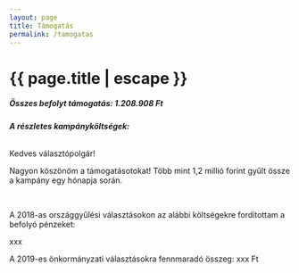 ```yaml
---
layout: page
title: Támogatás
permalink: /tamogatas
---
```


<h1 class="page-title">{{ page.title | escape }}</h1>
    
<div class="section">
    <div class="row">
          <div class="col s12">
<h5>Összes befolyt támogatás: 1.208.908 Ft</h5>
<p></p>
<h6><strong>A részletes kampányköltségek:</strong></h6>

		  
<p>Kedves választópolgár!</p>
<p>Nagyon köszönöm a támogatásotokat! Több mint 1,2 millió forint gyűlt össze a kampány egy hónapja során.</p>
<br/>
<p>A 2018-as országgyűlési választásokon az alábbi költségekre fordítottam a befolyó pénzeket:</p>
<p>xxx</p>
<p>A 2019-es önkormányzati választásokra fennmaradó összeg: xxx Ft</p>

    